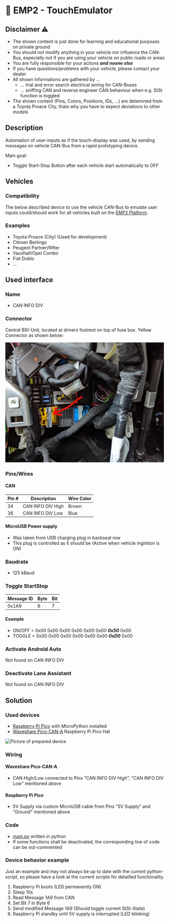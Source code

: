 # :car: EMP2 - TouchEmulator

## Disclaimer :warning:
- The shown content is just done for learning and educational purposes on private ground
- You should not modify anything in your vehicle nor influence the CAN-Bus, especially not if you are using your vehicle on public roads or areas
- You are fully responsible for your actions ***and noone else***
- If you have questions/problems with your vehicle, please contact your dealer
- All shown informations are gathered by ...
  - ... trial and error search electrical wiring for CAN-Buses
  - ... sniffing CAN and reverse engineer CAN behaviour when e.g. StSt function is toggled
- The shown content (Pins, Colors, Positions, IDs, ...) are detemined from a Toyota Proace City, thats why you have to expect deviations to other models

## Description

Automation of user-inputs as if the touch-display was used, by sending messages on vehicle CAN-Bus from a rapid prototyping device.

Main goal:
- Toggle Start-Stop Button after each vehicle start automatically to OFF

## Vehicles

### Compatibility
The below described device to use the vehicle CAN-Bus to emulate user inputs could/should work for all vehicles built on the [EMP2 Platform](https://en.wikipedia.org/wiki/PSA_EMP2_platform).

### Examples
- Toyota Proace (City) (Used for development)
- Citroen Berlingo
- Peugeot Partner/Rifter
- Vauxhall/Opel Combo
- Fiat Doblo
- ...

## Used interface

### Name
- CAN INFO DIV

### Connector
Central BSI-Unit, located at drivers footrest on top of fuse box.
Yellow Connector as shown below:

![CAN INFO DIV Connector](doc/CAN_INFO_DIV_Connector.jpg)

### Pins/Wires

#### CAN

| Pin # | Description | Wire Color |
| --- | --- | --- |
| 34 | CAN INFO DIV High | Brown |
| 36 | CAN INFO DIV Low | Blue |

#### MicroUSB Power supply

- Was taken from USB charging plug in backseat row
- This plug is controlled as it should be (Active when vehicle ingintion is ON)

### Baudrate
- 125 kBaud

### Toggle StartStop
| Message ID | Byte | Bit |
| --- | --- | --- |
| 0x1A9 | 6 | 7 |

#### Example
- ON/OFF = 0x00 0x00 0x00 0x00 0x00 0x00 ***0x50*** 0x00
- TOGGLE = 0x00 0x00 0x00 0x00 0x00 0x00 ***0xD0*** 0x00

### Activate Android Auto

Not found on CAN INFO DIV

### Deactivate Lane Assistant

Not found on CAN INFO DIV

## Solution

### Used devices
- [Raspberry Pi Pico](https://www.raspberrypi.com/products/raspberry-pi-pico/) with MicroPython installed
- [Waveshare Pico-CAN-A](https://www.waveshare.com/wiki/Pico-CAN-A) Raspberry Pi Pico Hat

![Picture of prepared device](doc/)

### Wiring

#### Waveshare Pico-CAN-A

- CAN High/Low connected to Pins "CAN INFO DIV High", "CAN INFO DIV Low"  mentioned above

#### Raspberry Pi Pico

- 5V Supply via custom MicroUSB cable from Pins "5V Supply" and "Ground" mentioned above

### Code
- [main.py](main.py) written in python
- If some functions shall be deactivated, the corresponding line of code can be out-commented

### Device behavior example

Just an example and may not always be up to date with the current python-script, so please have a look at the current scripts for detailled functionality.

1. Raspberry Pi boots (LED permanently ON)
2. Sleep 10s
3. Read Message 1A9 from CAN
4. Set Bit 7 in Byte 6
5. Send modified Message 1A9 (Should toggle current StSt-State)
6. Raspberry Pi standby until 5V supply is interrupted (LED blinking)
